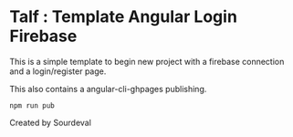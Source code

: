 # Talf : Template Angular Login Firebase

This is a simple template to begin new project with a firebase connection and a login/register page.

This also contains a angular-cli-ghpages publishing.

`npm run pub`

Created by Sourdeval
